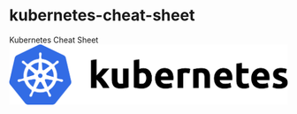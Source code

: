 # kubernetes-cheat-sheet
Kubernetes Cheat Sheet
![image](https://github.com/ozergoker/kubernetes-cheat-sheet/blob/main/kubernetes.png)
